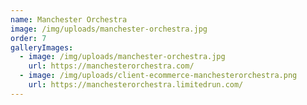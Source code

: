 ```yaml
---
name: Manchester Orchestra
image: /img/uploads/manchester-orchestra.jpg
order: 7
galleryImages:
  - image: /img/uploads/manchester-orchestra.jpg
    url: https://manchesterorchestra.com/
  - image: /img/uploads/client-ecommerce-manchesterorchestra.png
    url: https://manchesterorchestra.limitedrun.com/
---
```


